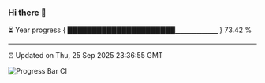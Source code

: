### Hi there 👋

⏳ Year progress { ██████████████████████▁▁▁▁▁▁▁▁ } 73.42 %

---

⏰ Updated on Thu, 25 Sep 2025 23:36:55 GMT

![Progress Bar CI](https://github.com/IshwaranRudhara/GIT-ACTION/workflows/Progress%20Bar%20CI/badge.svg)
